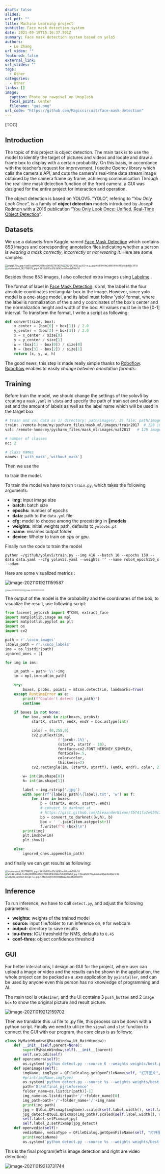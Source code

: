 ```yaml
---
draft: false
slides: 
url_pdf: ""
title: Machine Learning project
subtitle: Face mask detection system 
date: 2021-09-19T15:16:37.591Z
summary: Face mask detection system based on yolo5
authors:
  - Le Zhang
url_video: ""
featured: false
external_link: 
url_slides: ""
tags: 
  - Other
categories:
  - Other
links: []
image:
  caption: Photo by rawpixel on Unsplash
  focal_point: Center
  filename: "gui.png"
url_code: "https://github.com/Magiccircuit/face-mask-detection"
---
```

[TOC]

## Introduction

The topic of this project is object detection. The main task is to use the model to identify the target of pictures and videos and locate and draw a frame box to display with a certain probability. On this basis, in accordance with the teacher’s request for improvement, I usethe Opencv library which calls the camera's API, and cuts the camera's real-time data stream image obtained by the camera frame by frame, achieving communication Through the real-time mask detection function of the front camera, a GUI was designed for the entire project for interaction and operation.

The object detection is based on YOLOV5.  “YOLO”, refering to “*You Only Look Once*”, is a family of **object detection** models introduced by Joseph Redmon with a 2016 publication “[You Only Look Once: Unified, Real-Time Object Detection](https://arxiv.org/pdf/1506.02640.pdf)”.



## Datasets

We use a datasets from Kaggle named  [Face Mask Detection](https://www.kaggle.com/andrewmvd/face-mask-detection) which contains 853 images and corresponding annotation files indicating whether a person is *wearing a mask correctly*, *incorrectly* or *not wearing it*. Here are some samples:



<img src="https://i.loli.net/2021/10/19/LUtMi3bvaFQVSjh.jpg" alt="phplpE73q_jpg.rf.bd81cab9f8ff2674ce2e58278f7d37fa" style="zoom:50%;" /><img src="https://i.loli.net/2021/10/19/h8KtiZLSAcnMNwg.jpg" alt="1224331650_g_400-w_g_jpg.rf.b816f49e2d84044fc997a8cbd55c347d" style="zoom:50%;" /><img src="https://i.loli.net/2021/10/19/pzC7YTbUcgDmVNS.jpg" alt="shutterstock_1627199179_jpg.rf.8432d033a37b3d142ec4ffcede508c7d" style="zoom:50%;" />

Besides these 853 images, I also collected extra images using [Labelme](https://github.com/wkentaro/labelme) .	

The format of label in [Face Mask Detection](https://www.kaggle.com/andrewmvd/face-mask-detection) is xml, the label is the four absolute coordinates  rectangular box in the image. However, since yolo model is a one-stage model, and its label must follow 'yolo' format, where the label is normalization of the x and y coordinates of the box's center and the normalization height and width of the box. All values must be in the [0-1] interval. To transform the format, I write a script as following:

```python
def convert(size, box):
    x_center = (box[0] + box[1]) / 2.0
    y_center = (box[2] + box[3]) / 2.0
    x = x_center / size[0]
    y = y_center / size[1]
    w = (box[1] - box[0]) / size[0]
    h = (box[3] - box[2]) / size[1]
    return (x, y, w, h)
```

The good news, this step is made really simple thanks to [Roboflow](https://roboflow.com/). [Roboflow](https://roboflow.com/) enables to easily *change between annotation formats*.

## Training

Before train the model,  we should change the settings of the yolov5 by creating a  `mask.yaml` in `\data` and specify the path of train set and validation set and the amount of labels as well as the label name which will be used in the target box

```python
# train and val data as 1) directory: path/images/, 2) file: path/images.txt, or 3) list: [path1/images/, path2/images/]
train: /remote-home/my/pycharm_files/mask_ml/images/train2017  # 128 images
val: /remote-home/my/pycharm_files/mask_ml/images/val2017   # 128 images

# number of classes
nc: 2

# class names
names: ['with_mask','without_mask']
```



Then we use the 

[code]: https://github.com/Magiccircuit/face-mask-detection

to train the model. 

To train the model we have to run `train.py`, which takes the following arguments:

- **img:** input image size
- **batch:** batch size
- **epochs:** number of epochs
- **data:** path to the `data.yml` file
- **cfg:** model to choose among the preexisting in 📁**models**
- **weights:** initial weights path, defaults to `yolov5s.pt` 
- **name:** renames output folder
- **device**: Wheter to train on *cpu* or *gpu.*

Finally run the code to train the model

```
python ~/github/yolov5/train.py --img 416 --batch 16 --epochs 150 --data data.yaml --cfg yolov5s.yaml --weights ‘’ --name robo4_epoch150_s --adam
```

Here are some visualized metrics :

![image-20211019211159587](https://i.loli.net/2021/10/19/ql16QvRzT3Zhsia.png)



<img src="https://i.loli.net/2021/10/19/qot1BKZ4k6RCjm9.png" alt="image-20211019211324124" style="zoom:33%;" /><img src="https://i.loli.net/2021/10/19/hDmMgYpx41Okwf3.png" alt="image-20211019211240876" style="zoom: 33%;" />

The output of the model is the probability and the coordinates of the box, to visualize the result, use following script:

```python
from facenet_pytorch import MTCNN, extract_face
import matplotlib.image as mpl
import matplotlib.pyplot as plt
import os
import cv2

path = r'.\coco_images'
labels_path = r'.\coco_labels'
ims = os.listdir(path)
ignored_ones = []

for img in ims:

    im_path = path+'\\'+img
    im = mpl.imread(im_path)

    try:
        boxes, probs, points = mtcnn.detect(im, landmarks=True)
    except RuntimeError as e:
        print(f"Couldn't detect {im_path}")
        continue
        
    if boxes is not None:
        for box, prob in zip(boxes, probs):
            startX, startY, endX, endY = box.astype(int)

            color = (0,255,0) 
            cv2.putText(im, 
                        f'{prob:.1%}', 
                        (startX, startY - 10), 
                        fontFace=cv2.FONT_HERSHEY_SIMPLEX,
                        fontScale=.5, 
                        color=color,
                        thickness=2)
            cv2.rectangle(im, (startX, startY), (endX, endY), color, 2) 

        w= int(im.shape[0])
        h= int(im.shape[1])

        label = img.rstrip('.jpg')
        with open(rf'{labels_path}\{label}.txt', 'w') as f:
            for item in boxes:
                b = (startX, endX, startY, endY)
                # convert_to_darknet at 
                # https://gist.github.com/AlexanderNixon/fb741fa2e950c7e0228394027ff9dffc
                bb = convert_to_darknet((w,h), b) 
                box = ' '.join(item.astype(str))
                f.write(f"0 {box}\n")
        print(img)
        plt.imshow(im)
        plt.show()

    else:
        ignored_ones.append(im_path)
```

and finally we can get results as following:

<img src="https://i.loli.net/2021/10/19/HIGdWV7SykFtRaX.jpg" alt="shutterstock_1627199179_jpg.rf.8432d033a37b3d142ec4ffcede508c7d" style="zoom:50%;" /><img src="https://i.loli.net/2021/10/19/3O7b6VhJKR4C5rs.jpg" alt="w1240-p16x9-0e48e0098f6e832f27d8b581b33bbc72b9967a63_jpg.rf.34ed1e8f70eebdabaf43ab9d40dc1c9b" style="zoom:50%;" /><img src="https://i.loli.net/2021/10/19/ctUPsBfw4ENmTG2.jpg" alt="126202-untitled-design-13_jpg.rf.56b50d413464989bb2232448a8fbb915" style="zoom:50%;" />



## Inference

To run inference, we have to call `detect.py`, and adjust the following parameters:

- **weights:** weights of the trained model
- **source:** input file/folder to run inference on, `0` for webcam
- **output:** directory to save results
- **iou-thres**: IOU threshold for NMS, defaults to `0.45`
- **conf-thres**: object confidence threshold



## GUI 

For better interactions, I design an GUI for the project, where user can upload a image or video and the results can be shown in the application, the whole project can be packed as a .exe application by `pyinstaller`, and can be used by anyone even this person has no knowledge of programming and AI. 

The main tool is `Qtdesiner`, and the UI contains 3 `push_button` and 2 `image box` to show the original picture and result picture. 

![image-20211019212159702](https://i.loli.net/2021/10/19/MQCe5w3lBucb1Ar.png)

Then we translate this .ui file to .py file, this process can be down with a python script. Finally we need to utilize the `signal` and `slot` function to connect the GUI with our program, the core class is as follows:

```python
class MyMainWindow(QMainWindow,Ui_MainWindow):
    def __init__(self,parent=None):
        super(MyMainWindow,self).__init__(parent)
        self.setupUi(self)
    def opencamera(self):
        os.system('python detect.py --source 0 --weights weights/best.pt --conf-thres 0.6')
    def openimage(self):
        imgName, imgType = QFileDialog.getOpenFileName(self, "打开图片", "", "*.jpg;;*.png;;All Files(*)")
        #print(imgName,imgType)
        os.system('python detect.py --source %s --weights weights/best.pt --conf-thres 0.6'%imgName)
        path='D:/mlfinal_pj/inference'
        folder_name=os.listdir(path)[-1]
        img_name=os.listdir(path+'/'+folder_name)[0]
        img_path=path+'/'+folder_name+'/'+img_name
        print(img_path)
        jpg = QtGui.QPixmap(imgName).scaled(self.label.width(), self.label.height())
        jpg_detect=QtGui.QPixmap(img_path).scaled(self.label.width(), self.label.height())
        self.label.setPixmap(jpg)
        self.label_2.setPixmap(jpg_detect)
    def openvedio(self):
        vedioName, vedioType = QFileDialog.getOpenFileName(self, "打开图片", "", "*.jpg;;*.png;;All Files(*)")
        print(vedioName)
        os.system('python detect.py --source %s --weights weights/best.pt --conf-thres 0.60'%vedioName)
```

 

This is the final program(left is image detection and right are video detection):

![image-20211019213731744](https://i.loli.net/2021/10/19/1BFKvtwqRIOb9pm.png)



